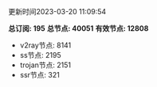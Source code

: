 更新时间2023-03-20 11:09:54

**总订阅: 195**
**总节点: 40051**
**有效节点: 12808**
- v2ray节点: 8141
- ss节点: 2195
- trojan节点: 2151
- ssr节点: 321

